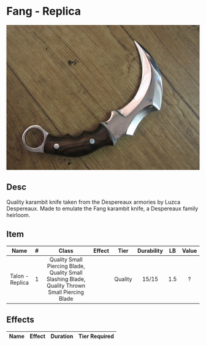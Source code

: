 # Fang - Replica

![Copyright](Fang-Replica.png)

## Desc

Quality karambit knife taken from the Despereaux armories by Luzca Despereaux. Made to emulate the Fang karambit knife, a Despereaux family heirloom.

## Item

|      Name      | # |                                              Class                                              | Effect |  Tier  | Durability | LB | Value |
| :-------------: | :-: | :---------------------------------------------------------------------------------------------: | :----: | :-----: | :--------: | :-: | :---: |
| Talon - Replica | 1 | Quality Small Piercing Blade, Quality Small Slashing Blade, Quality Thrown Small Piercing Blade |        | Quality |   15/15   | 1.5 |   ?   |

## Effects

| Name | Effect | Duration | Tier Required |
| :--- | :----: | :------: | :-----------: |
